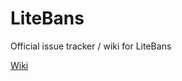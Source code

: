 # LiteBans
Official issue tracker / wiki for LiteBans

[Wiki](https://github.com/ruany/LiteBans/wiki)
